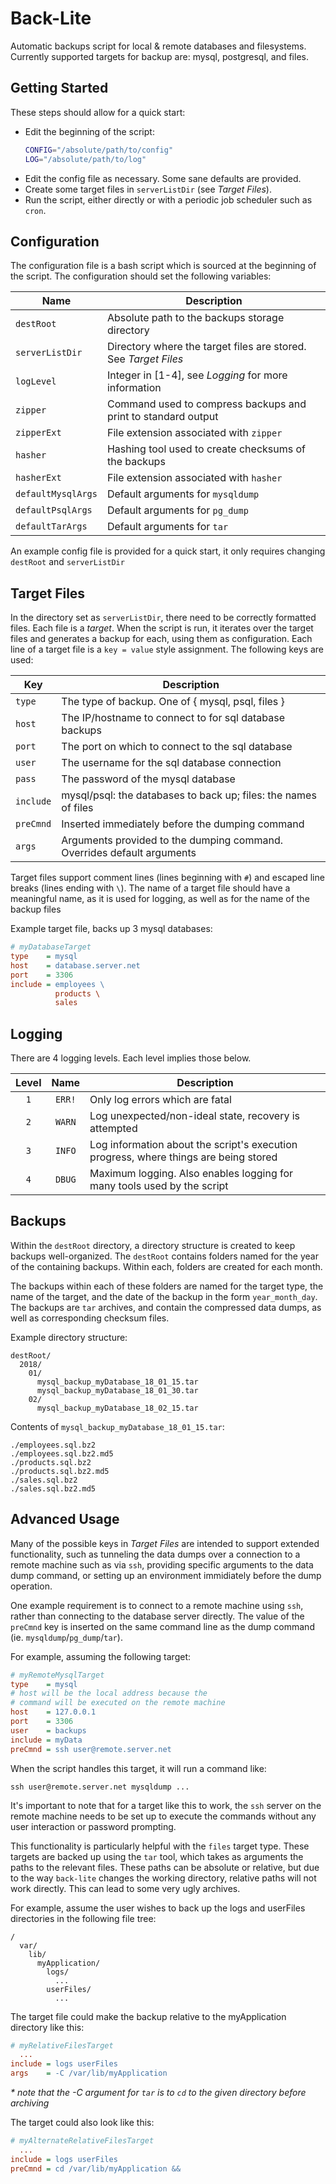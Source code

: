 Back-Lite
=========

Automatic backups script for local & remote databases and filesystems.
Currently supported targets for backup are: mysql, postgresql, and files.

Getting Started
---------------
These steps should allow for a quick start:

  - Edit the beginning of the script: 
    ```bash
    CONFIG="/absolute/path/to/config"
    LOG="/absolute/path/to/log"
    ```
  - Edit the config file as necessary.  Some sane defaults are provided.
  - Create some target files in `serverListDir` (see *Target Files*).
  - Run the script, either directly or with a periodic 
    job scheduler such as `cron`.

Configuration
-------------
The configuration file is a bash script which is sourced at the
beginning of the script. The configuration should set the following
variables:

 Name               | Description
 ------------------ | -----------
 `destRoot`         | Absolute path to the backups storage directory
 `serverListDir`    | Directory where the target files are stored. See *Target Files*
 `logLevel`         | Integer in [1-4], see *Logging* for more information
 `zipper`           | Command used to compress backups and print to standard output
 `zipperExt`        | File extension associated with `zipper`
 `hasher`           | Hashing tool used to create checksums of the backups
 `hasherExt`        | File extension associated with `hasher`
 `defaultMysqlArgs` | Default arguments for `mysqldump`
 `defaultPsqlArgs`  | Default arguments for `pg_dump`
 `defaultTarArgs`   | Default arguments for `tar`

An example config file is provided for a quick start, it only 
requires changing `destRoot` and `serverListDir`

Target Files
------------
In the directory set as `serverListDir`, there need to be
correctly formatted files.  Each file is a *target*.  When the
script is run, it iterates over the target files and generates
a backup for each, using them as configuration.  Each line of a 
target file is a `key = value` style assignment.  The following 
keys are used:

 Key       | Description
 --------- | -----------
 `type`    | The type of backup. One of { mysql, psql, files }
 `host`    | The IP/hostname to connect to for sql database backups
 `port`    | The port on which to connect to the sql database
 `user`    | The username for the sql database connection
 `pass`    | The password of the mysql database
 `include` | mysql/psql: the databases to back up; files: the names of files
 `preCmnd` | Inserted immediately before the dumping command
 `args`    | Arguments provided to the dumping command. Overrides default arguments

Target files support comment lines (lines beginning with `#`) and
escaped line breaks (lines ending with `\`).  The name of a 
target file should have a meaningful name, as it is used for logging, 
as well as for the name of the backup files

Example target file, backs up 3 mysql databases:
```ini
# myDatabaseTarget
type    = mysql
host    = database.server.net
port    = 3306
include = employees \
          products \
          sales
```

Logging
-------
There are 4 logging levels. Each level implies those below.

 Level |  Name  | Description
:-----:| :----: | -----------
  `1`  | `ERR!` | Only log errors which are fatal
  `2`  | `WARN` | Log unexpected/non-ideal state, recovery is attempted
  `3`  | `INFO` | Log information about the script's execution progress, where things are being stored
  `4`  | `DBUG` | Maximum logging. Also enables logging for many tools used by the script

Backups
-------
Within the `destRoot` directory, a directory structure is created 
to keep backups well-organized.  The `destRoot` contains folders 
named for the year of the containing backups.  Within each, folders 
are created for each month.  

The backups within each of these folders are named for the target type,
the name of the target, and the date of the backup in the form 
`year_month_day`.  The backups are `tar` archives, and contain the 
compressed data dumps, as well as corresponding checksum files.

Example directory structure:
```
destRoot/
  2018/
    01/
      mysql_backup_myDatabase_18_01_15.tar
      mysql_backup_myDatabase_18_01_30.tar
    02/
      mysql_backup_myDatabase_18_02_15.tar
```

Contents of `mysql_backup_myDatabase_18_01_15.tar`:
```
./employees.sql.bz2
./employees.sql.bz2.md5
./products.sql.bz2
./products.sql.bz2.md5
./sales.sql.bz2
./sales.sql.bz2.md5
```

Advanced Usage
--------------
Many of the possible keys in *Target Files* are intended to support
extended functionality, such as tunneling the data dumps over a 
connection to a remote machine such as via `ssh`, providing specific 
arguments to the data dump command, or setting up an environment 
immidiately before the dump operation.

One example requirement is to connect to a remote machine using `ssh`,
rather than connecting to the database server directly.  The value of 
the `preCmnd` key is inserted on the same command line as the dump command
(ie. `mysqldump`/`pg_dump`/`tar`).

For example, assuming the following target:

```ini
# myRemoteMysqlTarget
type    = mysql
# host will be the local address because the
# command will be executed on the remote machine
host    = 127.0.0.1
port    = 3306
user    = backups
include = myData
preCmnd = ssh user@remote.server.net
```

When the script handles this target, it will run a command like:

`ssh user@remote.server.net mysqldump ...`

It's important to note that for a target like this to work, the `ssh` server
on the remote machine needs to be set up to execute the commands without any
user interaction or password prompting.

This functionality is particularly helpful with the `files` target type.
These targets are backed up using the `tar` tool, which takes as arguments
the paths to the relevant files.  These paths can be absolute or relative, 
but due to the way `back-lite` changes the working directory, relative 
paths will not work directly.  This can lead to some very ugly archives.

For example, assume the user wishes to back up the logs and userFiles
directories in the following file tree:

```
/
  var/
    lib/
      myApplication/
        logs/
          ...
        userFiles/
          ...
```

The target file could make the backup relative to the myApplication 
directory like this:

```ini
# myRelativeFilesTarget
  ...
include = logs userFiles
args    = -C /var/lib/myApplication
```

*\* note that the -C argument for `tar` is to `cd` to the given directory before archiving*

The target could also look like this:

```ini
# myAlternateRelativeFilesTarget
  ...
include = logs userFiles
preCmnd = cd /var/lib/myApplication &&
```